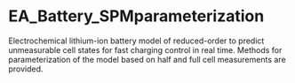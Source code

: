 # EA_Battery_SPMparameterization
Electrochemical lithium-ion battery model of reduced-order to predict unmeasurable cell states for fast charging control in real time. Methods for parameterization of the model based on half and full cell measurements are provided.
